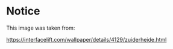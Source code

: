 # Notice

This image was taken from:

https://interfacelift.com/wallpaper/details/4129/zuiderheide.html
